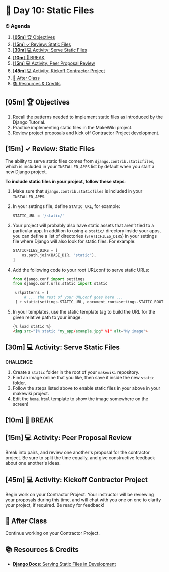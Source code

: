 <!-- Run this slideshow via the following command: -->
<!-- reveal-md README.md -w -->


<!-- .slide: data-background="./../Slides/images/header.svg" data-background-repeat="none" data-background-size="40% 40%" data-background-position="center 10%" class="header" -->
# 📜 Day 10: Static Files

<!-- > -->

### ⏱ Agenda

1. [[**05m**] 🏆 Objectives](#05m-%f0%9f%8f%86-objectives)
2. [[**15m**] ✓ Review: Static Files](#15m-%e2%9c%93-review-static-files)
3. [[**30m**] 💻 Activity: Serve Static Files](#30m-%f0%9f%92%bb-activity-serve-static-files)
4. [[**10m**] 🌴 BREAK](#10m-%f0%9f%8c%b4-break)
5. [[**15m**] 💻 Activity: Peer Proposal Review](#15m-%f0%9f%92%bb-activity-peer-proposal-review)
6. [[**45m**] 💻 Activity: Kickoff Contractor Project](#45m-%f0%9f%92%bb-activity-kickoff-contractor-project)
7. [🌃 After Class](#%f0%9f%8c%83-after-class)
8. [📚 Resources & Credits](#%f0%9f%93%9a-resources--credits)

<!-- > -->

## [**05m**] 🏆 Objectives

1. Recall the patterns needed to implement static files as introduced by the Django Tutorial.
2. Practice implementing static files in the MakeWiki project.
3. Review project proposals and kick off Contractor Project development.

## [**15m**] ✓ Review: Static Files

The ability to serve static files comes from `django.contrib.staticfiles`, which is included in your `INSTALLED_APPS` list by default when you start a new Django project.

**To include static files in your project, follow these steps**:

1. Make sure that `django.contrib.staticfiles` is included in your `INSTALLED_APPS`.
1. In your settings file, define `STATIC_URL`, for example:

      ```python
      STATIC_URL = '/static/'
      ```

1. Your project will probably also have static assets that aren’t tied to a particular app. In addition to using a `static/` directory inside your apps, you can define a list of directories (`STATICFILES_DIRS`) in your settings file where Django will also look for static files. For example:

    ```python
    STATICFILES_DIRS = [
        os.path.join(BASE_DIR, "static"),
    ]
    ```

1. Add the following code to your root URLconf to serve static URLs:

   ```python
   from django.conf import settings
   from django.conf.urls.static import static

    urlpatterns = [
        # ... the rest of your URLconf goes here ...
    ] + static(settings.STATIC_URL, document_root=settings.STATIC_ROOT)
    ```

1. In your templates, use the static template tag to build the URL for the given relative path to your image.

      ```html
      {% load static %}
      <img src="{% static "my_app/example.jpg" %}" alt="My image">
      ```

<!-- > -->

## [**30m**] 💻 Activity: Serve Static Files

**CHALLENGE**:

1. Create a `static` folder in the root of your `makewiki` repository.
2. Find an image online that you like, then save it inside the new `static` folder.
3. Follow the steps listed above to enable static files in your above in your makewiki project.
4. Edit the `home.html` template to show the image somewhere on the screen!

<!-- > -->

## [**10m**] 🌴 BREAK

<!-- > -->

## [**15m**] 💻 Activity: Peer Proposal Review

Break into pairs, and review one another's proposal for the contractor project. Be sure to split the time equally, and give constructive feedback about one another's ideas.

## [**45m**] 💻 Activity: Kickoff Contractor Project

Begin work on your Contractor Project. Your instructor will be reviewing your proposals during this time, and will chat with you one on one to clarify your project, if required. Be ready for feedback!

## 🌃 After Class

Continue working on your Contractor Project.

<!-- > -->

## 📚 Resources & Credits

- [**Django Docs**: Serving Static Files in Development](https://docs.djangoproject.com/en/2.2/howto/static-files/)
